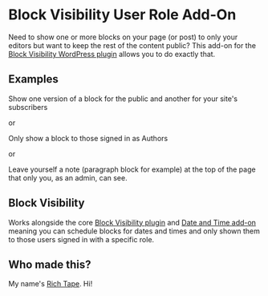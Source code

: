 # Block Visibility User Role Add-On

Need to show one or more blocks on your page (or post) to only your editors but want to keep the rest of the content public? This add-on for the [Block Visibility WordPress plugin](https://github.com/richardtape/block-visibility) allows you to do exactly that.

## Examples

Show one version of a block for the public and another for your site's subscribers

or

Only show a block to those signed in as Authors

or

Leave yourself a note (paragraph block for example) at the top of the page that only you, as an admin, can see.

## Block Visibility

Works alongside the core [Block Visibility plugin](https://github.com/richardtape/block-visibility) and [Date and Time add-on](https://github.com/richardtape/block-visibility-date-and-time) meaning you can schedule blocks for dates and times and only shown them to those users signed in with a specific role.

## Who made this?

My name's [Rich Tape](https://richardtape.com/). Hi! 